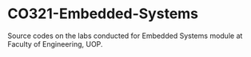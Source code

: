 # CO321-Embedded-Systems

Source codes on the labs conducted for Embedded Systems module at Faculty of Engineering, UOP.
